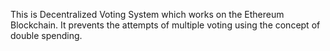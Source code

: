 This is Decentralized Voting System which works on the Ethereum Blockchain. It prevents the attempts of multiple voting using the concept of double spending.
